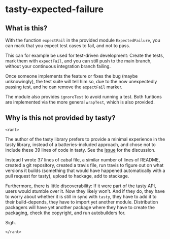 tasty-expected-failure
======================

What is this?
-------------

With the function `expectFail` in the provided module
`ExpectedFailure`, you can mark that you expect test cases to fail,
and not to pass.

This can for example be used for test-driven development: Create the tests,
mark them with `expectFail`, and you can still push
to the main branch, without your continuous integration branch failing.

Once someone implements the feature or fixes the bug (maybe unknowingly), the
test suite will tell him so, due to the now unexpectedly passing test, and he
can remove the `expectFail` marker.

The module also provides `ignoreTest` to avoid
running a test. Both funtions are implemented via the more general
`wrapTest`, which is also provided.

Why is this not provided by tasty?
----------------------------------

`<rant>`

The author of the tasty library prefers to provide a minimal experience in the
tasty library, instead of a batteries-included approach, and chose not to
include these 39 lines of code in tasty. See the
[issue](https://github.com/feuerbach/tasty/issues/114) for the discussion.

Instead I wrote 37 lines of cabal file, a similar number of lines of README,
created a git repository, created a travis file, run travis to figure out on
what versions it builds (something that would have happened automatically with
a pull request for tasty), upload to hackage, add to stackage.

Furthermore, there is little discoverability: If it were part of the tasty API,
users would stumble over it. Now they likely won’t. And if they do, they have
to worry about whether it is still in sync with `tasty`, they have to add it to
their build-depends, they have to import yet another module. Distribution
packagers will have yet another package where they have to create the
packaging, check the copyright, and run autobuilders for.

Sigh.

`</rant>`
